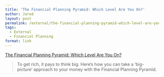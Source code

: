 ```yaml
---
title: 'The Financial Planning Pyramid: Which Level Are You On?'
author: Jared
layout: post
permalink: /external/the-financial-planning-pyramid-which-level-are-you-on/
tags:
  - External
  - Financial Planning
format: link
---
```

[The Financial Planning Pyramid: Which Level Are You On?][1] 

<div class="link_description">
  <blockquote class="link_og_blockquote">
    To get rich, it pays to think big. Here&#8217;s how you can take a &#8216;big-picture&#8217; approach to your money with the Financial Planning Pyramid.</p>
  </blockquote>
</div>

 [1]: http://www.moneyunder30.com/financial-planning-pyramid-11294
